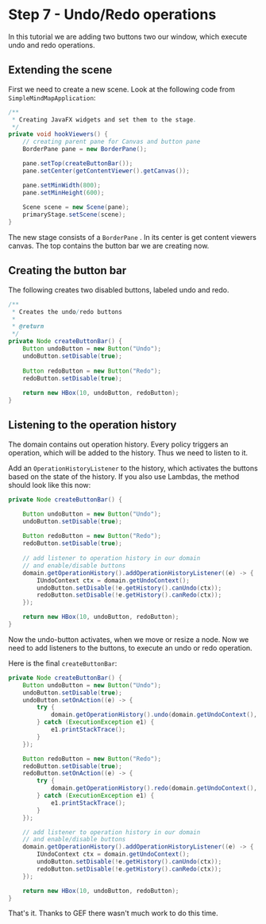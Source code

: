 # Step 7 - Undo/Redo operations

In this tutorial we are adding two buttons two our window, which execute undo and redo operations.

## Extending the scene

First we need to create a new scene. Look at the following code from `SimpleMindMapApplication`:

```java
/**
 * Creating JavaFX widgets and set them to the stage.
 */
private void hookViewers() {
	// creating parent pane for Canvas and button pane
	BorderPane pane = new BorderPane();

	pane.setTop(createButtonBar());
	pane.setCenter(getContentViewer().getCanvas());

	pane.setMinWidth(800);
	pane.setMinHeight(600);
	
	Scene scene = new Scene(pane);
	primaryStage.setScene(scene);
}
```

The new stage consists of a `BorderPane` . In its center is get content viewers canvas. The top contains the button bar we are creating now.

## Creating the button bar

The following creates two disabled buttons, labeled undo and redo.

```java
/**
 * Creates the undo/redo buttons
 * 
 * @return
 */
private Node createButtonBar() {
	Button undoButton = new Button("Undo");
	undoButton.setDisable(true);
	
	Button redoButton = new Button("Redo");
	redoButton.setDisable(true);
		
	return new HBox(10, undoButton, redoButton);
}
```
	
## Listening to the operation history

The domain contains out operation history. Every policy triggers an operation, which will be added to the history. Thus we need to listen to it.

Add an `OperationHistoryListener` to the history, which activates the buttons based on the state of the history. If you also use Lambdas, the method should look like this now:

```java
private Node createButtonBar() {

	Button undoButton = new Button("Undo");
	undoButton.setDisable(true);
	
	Button redoButton = new Button("Redo");
	redoButton.setDisable(true);
	
	// add listener to operation history in our domain 
	// and enable/disable buttons
	domain.getOperationHistory().addOperationHistoryListener((e) -> {
		IUndoContext ctx = domain.getUndoContext();
		undoButton.setDisable(!e.getHistory().canUndo(ctx));
		redoButton.setDisable(!e.getHistory().canRedo(ctx));
	});

	return new HBox(10, undoButton, redoButton);
}
```
	
Now the undo-button activates, when we move or resize a node. Now we need to add listeners to the buttons, to execute an undo or redo operation.

Here is the final `createButtonBar`:

```java
private Node createButtonBar() {
	Button undoButton = new Button("Undo");
	undoButton.setDisable(true);
	undoButton.setOnAction((e) -> {
		try {
			domain.getOperationHistory().undo(domain.getUndoContext(), null, null);
		} catch (ExecutionException e1) {
			e1.printStackTrace();
		}
	});

	Button redoButton = new Button("Redo");
	redoButton.setDisable(true);
	redoButton.setOnAction((e) -> {
		try {
			domain.getOperationHistory().redo(domain.getUndoContext(), null, null);
		} catch (ExecutionException e1) {
			e1.printStackTrace();
		}
	});

	// add listener to operation history in our domain 
	// and enable/disable buttons
	domain.getOperationHistory().addOperationHistoryListener((e) -> {
		IUndoContext ctx = domain.getUndoContext();
		undoButton.setDisable(!e.getHistory().canUndo(ctx));
		redoButton.setDisable(!e.getHistory().canRedo(ctx));
	});

	return new HBox(10, undoButton, redoButton);
}
```
	
That's it. Thanks to GEF there wasn't much work to do this time.